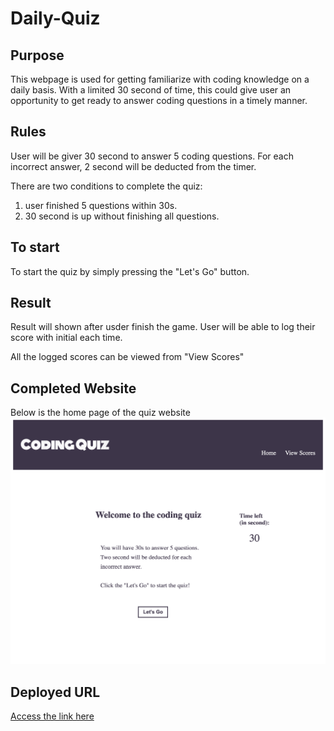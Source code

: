 # Daily-Quiz
 
## Purpose
This webpage is used for getting familiarize with coding knowledge on a daily basis. With a limited 30 second of time, this could give user an opportunity to get ready to answer coding questions in a timely manner.

## Rules
User will be giver 30 second to answer 5 coding questions. For each incorrect answer, 2 second will be deducted from the timer.

There are two conditions to complete the quiz:
1. user finished 5 questions within 30s.
2. 30 second is up without finishing all questions.

## To start
To start the quiz by simply pressing the "Let's Go" button.

## Result
Result will shown after usder finish the game. User will be able to log their score with initial each time.

All the logged scores can be viewed from "View Scores"

## Completed Website
 Below is the home page of the quiz website
![alt The home page of a quiz website](assets/images/HomePage.png)

## Deployed URL
[Access the link here](https://yingliii.github.io/Daily-Quiz/)
